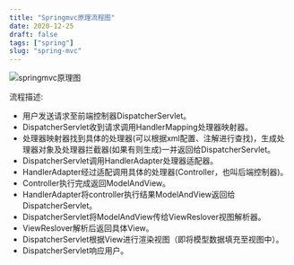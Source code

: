 ```yaml
---
title: "Springmvc原理流程图"
date: 2020-12-25
draft: false
tags: ["spring"]
slug: "spring-mvc"
---
```


![springmvc原理图](/myblog/posts/images/application/springmvc原理.jpg)

流程描述:
- 用户发送请求至前端控制器DispatcherServlet。
- DispatcherServlet收到请求调用HandlerMapping处理器映射器。
- 处理器映射器找到具体的处理器(可以根据xml配置、注解进行查找)，生成处理器对象及处理器拦截器(如果有则生成)一并返回给DispatcherServlet。
- DispatcherServlet调用HandlerAdapter处理器适配器。
- HandlerAdapter经过适配调用具体的处理器(Controller，也叫后端控制器)。
- Controller执行完成返回ModelAndView。
- HandlerAdapter将controller执行结果ModelAndView返回给DispatcherServlet。
- DispatcherServlet将ModelAndView传给ViewReslover视图解析器。
- ViewReslover解析后返回具体View。
- DispatcherServlet根据View进行渲染视图（即将模型数据填充至视图中）。
- DispatcherServlet响应用户。

